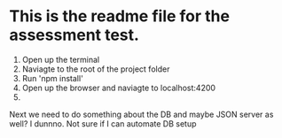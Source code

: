 # This is the readme file for the assessment test.

1. Open up the terminal
2. Naviagte to the root of the project folder
3. Run 'npm install'
4. Open up the browser and naviagte to localhost:4200
5. 
Next we need to do something about the DB and maybe JSON server as well? I dunnno. Not sure if I can automate DB setup